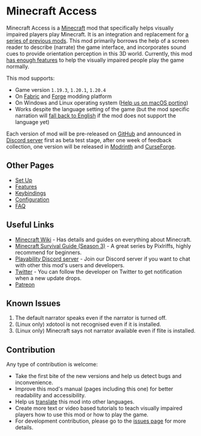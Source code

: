 # Minecraft Access

Minecraft Access is a [Minecraft](https://www.minecraft.net) mod that specifically helps visually impaired players play Minecraft.
It is an integration and replacement for [a series of previous mods](https://github.com/accessible-minecraft).
This mod primarily borrows the help of a screen reader to describe (narrate) the game interface, and incorporates sound cues to provide orientation perception in this 3D world.
Currently, this mod [has enough features](doc/FAQ.md#is-the-mod-enough-to-play-the-game-normally) to help the visually impaired people play the game normally.

This mod supports:

* Game version `1.19.3`, `1.20.1`, `1.20.4`
* On [Fabric](https://fabricmc.net/use/installer/) and [Forge](https://files.minecraftforge.net/net/minecraftforge/forge/) modding platform
* On Windows and Linux operating system ([Help us on macOS porting](https://github.com/khanshoaib3/minecraft-access/issues/22))
* Works despite the language setting of the game (but the mod specific narration will [fall back to English](/doc/FEATURES.md#i18n-fallback-mechanism) if the mod does not support the language yet)

Each version of mod will be pre-released on [GitHub](https://github.com/khanshoaib3/minecraft-access/releases) and announced in [Discord server](https://discord.gg/yQjjsDqWQX) first as beta test stage, after one week of feedback collection, one version will be released in [Modrinth](https://modrinth.com/mod/minecraft-access/versions) and [CurseForge](https://legacy.curseforge.com/minecraft/mc-mods/blind-accessibility/files). 

## Other Pages

* [Set Up](/doc/SET_UP.md)
* [Features](/doc/FEATURES.md)
* [Keybindings](/doc/KEYBINDINGS.md)
* [Configuration](/doc/CONFIG.md)
* [FAQ](/doc/FAQ.md)

## Useful Links

* [Minecraft Wiki](https://minecraft.wiki) - Has details and guides on everything about Minecraft.
* [Minecraft Survival Guide (Season 3)](https://www.youtube.com/watch?v=VfpHTJsn9I4&list=PLgENJ0iY3XBjmydGuzYTtDwfxuR6lN8KC) - A great series by Pixlriffs, highly recommend for beginners.
* [Playability Discord server](https://discord.gg/yQjjsDqWQX) - Join our Discord server if you want to chat with other this mod's users and developers.
* [Twitter](https://twitter.com/shoaib_mk0) - You can follow the developer on Twitter to get notification when a new update drops.
* [Patreon](https://www.patreon.com/shoaibkhan)

## Known Issues

1. The default narrator speaks even if the narrator is turned off.
2. (Linux only) xdotool is not recognised even if it is installed.
3. (Linux only) Minecraft says not narrator available even if flite is installed.

## Contribution

Any type of contribution is welcome:

* Take the first bite of the new versions and help us detect bugs and inconvenience.
* Improve this mod's manual (pages including this one) for better readability and accessibility.
* Help us [translate](/doc/FAQ.md#how-can-i-contribute-to-i18n) this mod into other languages.
* Create more text or video based tutorials to teach visually impaired players how to use this mod or how to play the game.
* For development contribution, please go to the [issues page](https://github.com/khanshoaib3/minecraft-access/issues) for more details.
